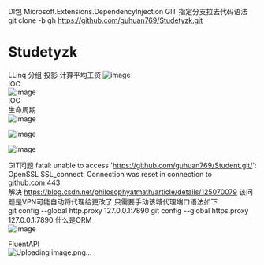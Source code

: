DI包 Microsoft.Extensions.DependencyInjection
GIT 指定分支拉去代码语法 git clone -b gh https://github.com/guhuan769/Studetyzk.git  
# Studetyzk
LLinq 分组 投影 计算平均工资
![image](https://user-images.githubusercontent.com/46043439/205556966-5f48b9a8-56e8-4304-93a3-ed765c867c29.png)  
IOC  
![image](https://user-images.githubusercontent.com/46043439/205588560-83ceacfe-31fd-4b5c-80cc-00a4774f906c.png)  
IOC  
生命周期  
![image](https://user-images.githubusercontent.com/46043439/205592916-588efe92-9c71-4483-b4a9-3fb5750b080e.png)  

![image](https://user-images.githubusercontent.com/46043439/205600600-3fb0457d-87cd-441e-8f4a-e332aae4ea5e.png)  

![image](https://user-images.githubusercontent.com/46043439/206098817-9fca54f0-3b6a-446b-95e0-294fce3dc15c.png)  


GIT问题 fatal: unable to access 'https://github.com/guhuan769/Student.git/': OpenSSL SSL_connect: Connection was reset in connection to github.com:443  
解决 https://blog.csdn.net/philosophyatmath/article/details/125070079 该问题是VPN可能自动将代理给更改了 只需要手动该城代理端口语法如下  
git config --global http.proxy 127.0.0.1:7890
git config --global https.proxy 127.0.0.1:7890
什么是ORM  
 ![image](https://user-images.githubusercontent.com/46043439/206098869-e202f690-bb21-4fec-8f0a-f9c9d1a9c735.png)  

FluentAPI  
![Uploading image.png…]()  

